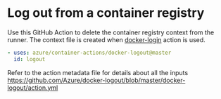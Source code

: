 # Log out from a container registry
Use this GitHub Action to delete the container registry context from the runner. The context file is created when [docker-login](https://github.com/Azure/container-actions/tree/master/docker-login) action is used.

```yaml
- uses: azure/container-actions/docker-logout@master
  id: logout
```

Refer to the action metadata file for details about all the inputs https://github.com/Azure/docker-logout/blob/master/docker-logout/action.yml



